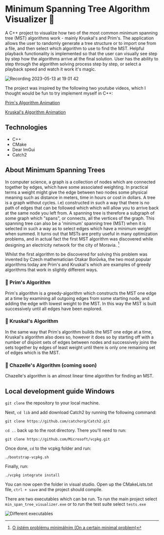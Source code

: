 # Minimum Spanning Tree Algorithm Visualizer 🌴

A C++ project to visualize how two of the most common minimum spanning tree (MST) algorithms work - mainly Kruskal's and Prim's. The application allows the user to randomly generate a tree structure or to import one from a file, and then select which algorithm to use to find the MST. Helpful playback functionality is implemented so that the user can visually see step by step how the algorithms arrive at the final solution. User has the ability to step through the algorithm solving process step by step, or select a playback speed and watch it work it's magic.  

![Recording 2023-05-13 at 19 01 42](https://github.com/Blargian/min_span_tree_visualizer/assets/41984034/344fafeb-de47-4439-8cb9-1e994d5e3912)

The project was inspired by the following two youtube videos, which I thought would be fun to try implement myself in C++:

[Prim's Algorithm Animation](https://www.youtube.com/watch?v=wpV1wvHqyuY&t=62s)

[Kruskal's Algorithm Animation](https://www.youtube.com/watch?v=o8Sqm1_3BRo)

## Technologies 

- C++ 
- CMake
- Dear ImGui 
- Catch2 

## About Minimum Spanning Trees

In computer science, a graph is a collection of nodes which are connected together by edges, which have some associated weighting. In practical terms a weight might give the edge between two nodes some physical meaning such as distance in meters, time in hours or cost in dollars. A tree is a graph without cycles. i.e) constructed in such a way that there is no path of edges that can be followed which which will allow you to arrive back at the same node you left from. A spanning tree is therefore a subgraph of some graph which "spans", or connects, all the vertices of the graph. This spanning tree can also be a 'minimum' spanning tree (MST) when it is selected in such a way as to select edges which have a minimum weight when summed. It turns out that MSTs are pretty useful in many optimization problems, and in actual fact the first MST algorithm was discovered while designing an electricity network for the city of Moravia.  [^1]

Whilst the first algorithm to be discovered for solving this problem was invented by Czech mathematician Otakar Borůvka, the two most popular algorithms today are Prim's and Kruskal's which are examples of greedy algorithms that work in slightly different ways. 

### 🌳 Prim's Algorithm 

Prim's algorithm is a greedy-algorithm which constructs the MST one edge at a time by examining all outgoing edges from some starting node, and adding the edge with lowest weight to the MST. In this way the MST is built successively until all edges have been explored. 

### 🌲 Kruskal's Algorithm

In the same way that Prim's algorithm builds the MST one edge at a time, Kruskal's algorithm also does so, however it does so by starting off with a number of disjoint sets of edges between nodes and successively joins the sets together by edges of least weight until there is only one remaining set of edges which is the MST. 

### 🎄 Chazelle's Algorithm (coming soon)

Chazelle's algorithm is an almost linear time algorithm for finding an MST. 

[^1]: [O jistém problému minimálním (On a certain minimal problem)](https://www.sciencedirect.com/science/article/pii/S0012365X00002247?via%3Dihub)

## Local development guide Windows

`git clone` the repository to your local machine. 

Next, `cd lib` and add download Catch2 by running the following command:

`git clone https://github.com/catchorg/Catch2.git`

`cd ..` back up to the root directory. There you'll need to run:

`git clone https://github.com/Microsoft/vcpkg.git`

Once done, `cd` to the vcpkg folder and run: 

`./bootstrap-vcpkg.sh` 

Finally, run:

`./vcpkg integrate install`

You can now open the folder in visual studio. Open up the CMakeLists.txt file, `ctrl + save` and the project should compile. 

There are two executables which can be run. To run the main project select `min_span_tree_visualizer.exe` or to run the test suite select `tests.exe`

![Different executables](https://user-images.githubusercontent.com/41984034/224997758-9a8e42b5-bfa5-47cb-82f5-29a08713ca00.png)

